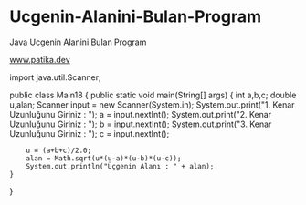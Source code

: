 # Ucgenin-Alanini-Bulan-Program
Java Ucgenin Alanini Bulan Program

www.patika.dev

import java.util.Scanner;

public class Main18 {
    public static void main(String[] args) {
        int a,b,c;
        double u,alan;
        Scanner input = new Scanner(System.in);
        System.out.print("1. Kenar Uzunluğunu Giriniz : ");
        a = input.nextInt();
        System.out.print("2. Kenar Uzunluğunu Giriniz : ");
        b = input.nextInt();
        System.out.print("3. Kenar Uzunluğunu Giriniz : ");
        c = input.nextInt();

        u = (a+b+c)/2.0;
        alan = Math.sqrt(u*(u-a)*(u-b)*(u-c));
        System.out.println("Üçgenin Alanı : " + alan);
    }
}